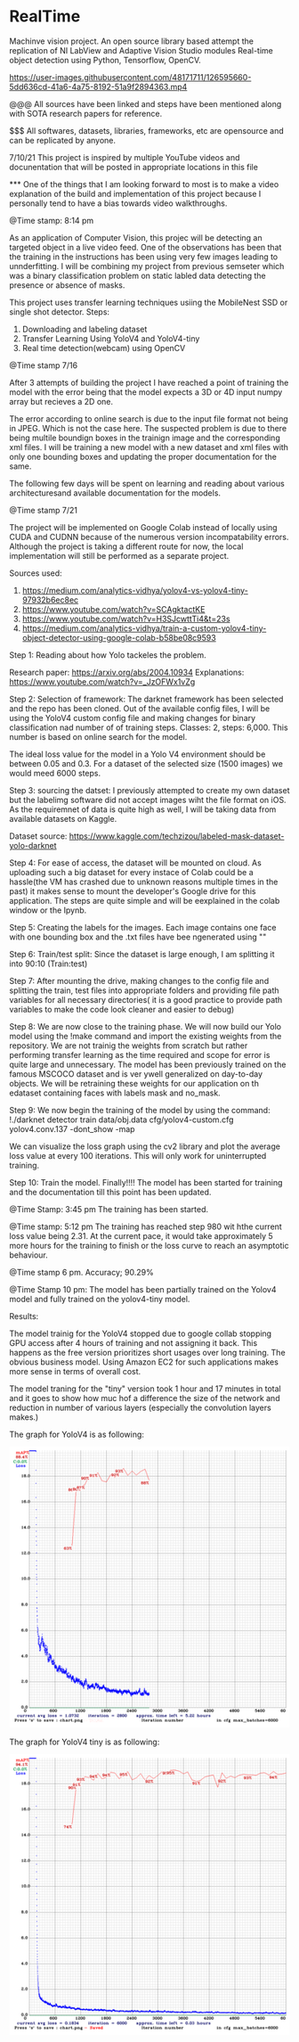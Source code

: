 # RealTime
Machinve vision project. An open source library based attempt the replication of NI LabView and Adaptive Vision Studio modules
Real-time object detection using Python, Tensorflow, OpenCV.




https://user-images.githubusercontent.com/48171711/126595660-5dd636cd-41a6-4a75-8192-51a9f2894363.mp4



@@@ All sources have been linked and steps have been mentioned along with SOTA research papers for reference. 

$$$ All softwares, datasets, libraries, frameworks, etc are opensource and can be replicated by anyone.

7/10/21
This project is inspired by multiple YouTube videos and docunentation that will be posted in appropriate locations in this file

*** One of the things that I am looking forward to most is to make a video explanation of the build and implementation of this project because I personally tend to
have a bias towards video walkthroughs.

@Time stamp: 8:14 pm

As an application of Computer Vision, this projec will be detecting an targeted object in a live video feed. One of the observations has been that the training in the instructions has been using very few images leading to unnderfitting.  I will be combining my project from previous semseter which was a binary classification problem on static labled data detecting the presence or absence of masks.

This project uses transfer learning techniques usiing the MobileNest SSD or single shot detector.
Steps:

1. Downloading and labeling dataset
2. Transfer Learning Using YoloV4 and YoloV4-tiny
3. Real time detection(webcam) using OpenCV

@Time stamp 7/16

After 3 attempts of building the project I have reached a point of training the model with the error being that the model expects a 3D or 4D input numpy array but recieves a 2D one.

The error according to online search is due to the input file format not being in JPEG. Which is not the case here. The suspected problem is due to there being multile boundign boxes in the trainign image and the corresponding xml files. I will be training a new model with a new dataset and xml files with only one bounding boxes and updating the proper documentation for the same.

The following few days will be spent on learning and reading about various architecturesand available documentation for the models.

@Time stamp 7/21

The project will be implemented on Google Colab instead of locally using CUDA and CUDNN because of the numerous version incompatability errors. Although the project is taking a different route for now, the local implementation will still be performed as a separate project.

Sources used: 
1. https://medium.com/analytics-vidhya/yolov4-vs-yolov4-tiny-97932b6ec8ec
2. https://www.youtube.com/watch?v=SCAgktactKE
3. https://www.youtube.com/watch?v=H3SJcwttTi4&t=23s
4. https://medium.com/analytics-vidhya/train-a-custom-yolov4-tiny-object-detector-using-google-colab-b58be08c9593

Step 1: Reading about how Yolo tackeles the problem.

Research paper: https://arxiv.org/abs/2004.10934
Explanations: https://www.youtube.com/watch?v=_JzOFWx1vZg

Step 2: Selection of framework: The darknet framework has been selected and the repo has been cloned. Out of the available config files, I will be using the YoloV4 custom config file and making changes for binary classification nad number of of training steps. Classes: 2, steps: 6,000. This number is based on online search for the model. 

The ideal loss value for the model in a Yolo V4 environment should be between 0.05 and 0.3. For a dataset of the selected size (1500 images) we would meed 6000 steps.

Step 3: sourcing the datset: I previously attempted to create my own dataset but the labelimg software did not accept images wiht the file format on iOS. As the requiremnet of data is quite high as well, I will be taking data from available datasets on Kaggle.

  Dataset source: https://www.kaggle.com/techzizou/labeled-mask-dataset-yolo-darknet


Step 4: For ease of access, the dataset will be mounted on cloud. As uploading such a big dataset for every instace of Colab could be a hassle(the VM has crashed due to unknown reasons multiple times in the past) it makes sense to mount the developer's Google drive for this application. The steps are quite simple and will be eexplained in the colab window or the Ipynb.

Step 5: Creating the labels for the images. Each image contains one face with one bounding box and the .txt files have bee ngenerated using ""

Step 6: Train/test split: Since the dataset is large enough, I am splitting it into 90:10 (Train:test)

Step 7: After mounting the drive, making changes to the config file and splitting the train, test files into appropriate folders and providing file path variables for all necessary directories( it is a good practice to provide path variables to make the code look cleaner and easier to debug)

Step 8: We are now close to the training phase. We will now build our Yolo model using the !make command and import the existing weights from the repository. We are not trainig the weights from scratch but rather performing transfer learning as the time required and scope for error is quite large and unnecessary. The model has been previously trained on the famous MSCOCO dataset and is ver ywell generalized on day-to-day objects. We will be retraining these weights for our application on th edataset containing faces with labels mask and no_mask.

Step 9: We now begin the training of the model by using the command: !./darknet detector train data/obj.data cfg/yolov4-custom.cfg yolov4.conv.137 -dont_show -map

We can visualize the loss graph using the cv2 library and plot the average loss value at every 100 iterations. This will only work for uninterrupted training.

Step 10: Train the model. Finally!!!! The model has been started for training and the documentation till this point has been updated.

@Time Stamp: 3:45 pm The training has been started.

@Time stamp: 5:12 pm The training has reached step 980 wit hthe current loss value being 2.31. At the current pace, it would take approximately 5 more hours for the training to finish or the loss curve to reach an asymptotic behaviour.

@Time stamp 6 pm. Accuracy; 90.29%

@Time Stamp 10 pm: The model has been partially trained on the Yolov4 model and fully trained on the yolov4-tiny model.

Results:

The model trainig for the YoloV4 stopped due to google collab stopping GPU access after 4 hours of training and not assigning it back. This happens as the free version prioritizes short usages over long training. The obvious business model. Using Amazon EC2 for such applications makes more sense in terms of overall cost.

The model traning for the "tiny" version took 1 hour and 17 minutes in total and it goes to show how muc hof a difference the size of the network and reduction in number of various layers (especially the convolution layers makes.)

The graph for YoloV4 is as following:

![alt text](https://github.com/sid-sangal/RealTime/blob/main/download.png?raw=true)

The graph for YoloV4 tiny is as following:

![alt text](https://github.com/sid-sangal/RealTime/blob/main/tiny.png?raw=true)


